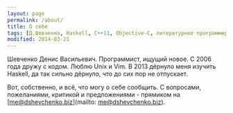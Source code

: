 ```yaml
---
layout: page
permalink: /about/
title: О себе
tags: [Д.Шевченко, Haskell, C++11, Objective-C, литературное программирование, совфтверный бизнес.]
modified: 2014-03-21
---
```


Шевченко Денис Васильевич. Программист, ищущий новое. С 2006 года дружу с кодом. Люблю Unix и Vim. В 2013 дёрнуло меня изучить Haskell, да так сильно дёрнуло, что до сих пор не отпускает.

Вот, собственно, и всё, что могу о себе сообщить. С вопросами, пожеланиями, критикой и предложениями - прямиком на [me@dshevchenko.biz](mailto: me@dshevchenko.biz).

